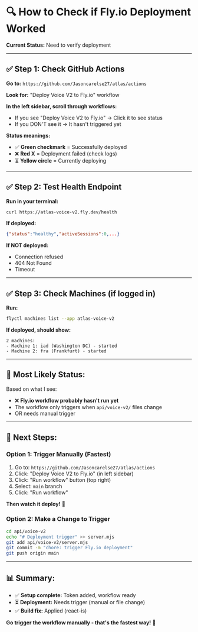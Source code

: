# 🔍 How to Check if Fly.io Deployment Worked

**Current Status:** Need to verify deployment

---

## ✅ **Step 1: Check GitHub Actions**

**Go to:** `https://github.com/Jasoncarelse27/atlas/actions`

**Look for:** "Deploy Voice V2 to Fly.io" workflow

**In the left sidebar, scroll through workflows:**
- If you see "Deploy Voice V2 to Fly.io" → Click it to see status
- If you DON'T see it → It hasn't triggered yet

**Status meanings:**
- ✅ **Green checkmark** = Successfully deployed
- ❌ **Red X** = Deployment failed (check logs)
- ⏳ **Yellow circle** = Currently deploying

---

## ✅ **Step 2: Test Health Endpoint**

**Run in your terminal:**
```bash
curl https://atlas-voice-v2.fly.dev/health
```

**If deployed:**
```json
{"status":"healthy","activeSessions":0,...}
```

**If NOT deployed:**
- Connection refused
- 404 Not Found
- Timeout

---

## ✅ **Step 3: Check Machines (if logged in)**

**Run:**
```bash
flyctl machines list --app atlas-voice-v2
```

**If deployed, should show:**
```
2 machines:
- Machine 1: iad (Washington DC) - started
- Machine 2: fra (Frankfurt) - started
```

---

## 🎯 **Most Likely Status:**

Based on what I see:
- ❌ **Fly.io workflow probably hasn't run yet**
- The workflow only triggers when `api/voice-v2/` files change
- OR needs manual trigger

---

## 🚀 **Next Steps:**

### **Option 1: Trigger Manually (Fastest)**

1. Go to: `https://github.com/Jasoncarelse27/atlas/actions`
2. Click: "Deploy Voice V2 to Fly.io" (in left sidebar)
3. Click: "Run workflow" button (top right)
4. Select: `main` branch
5. Click: "Run workflow"

**Then watch it deploy!** 🎉

### **Option 2: Make a Change to Trigger**

```bash
cd api/voice-v2
echo "# Deployment trigger" >> server.mjs
git add api/voice-v2/server.mjs
git commit -m "chore: trigger Fly.io deployment"
git push origin main
```

---

## 📊 **Summary:**

- ✅ **Setup complete:** Token added, workflow ready
- ⏳ **Deployment:** Needs trigger (manual or file change)
- ✅ **Build fix:** Applied (react-is)

**Go trigger the workflow manually - that's the fastest way!** 🚀

